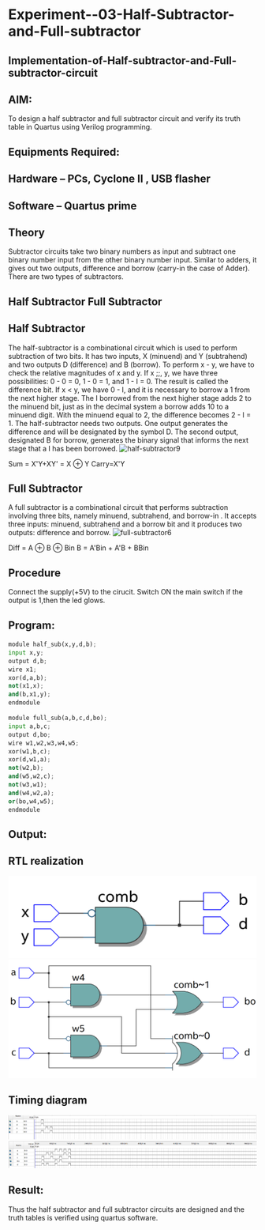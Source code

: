 # Experiment--03-Half-Subtractor-and-Full-subtractor
## Implementation-of-Half-subtractor-and-Full-subtractor-circuit
## AIM:
To design a half subtractor and full subtractor circuit and verify its truth table in Quartus using Verilog programming.

## Equipments Required:
## Hardware – PCs, Cyclone II , USB flasher
## Software – Quartus prime
## Theory
Subtractor circuits take two binary numbers as input and subtract one binary number input from the other binary number input. Similar to adders, it gives out two outputs, difference and borrow (carry-in the case of Adder). There are two types of subtractors.

## Half Subtractor Full Subtractor
## Half Subtractor
The half-subtractor is a combinational circuit which is used to perform subtraction of two bits. It has two inputs, X (minuend) and Y (subtrahend) and two outputs D (difference) and B (borrow). To perform x - y, we have to check the relative magnitudes of x and y. If x ;;, y, we have three possibilities: 0 - 0 = 0, 1 - 0 = 1, and 1 - I = 0. The result is called the difference bit. If x < y, we have 0 - I, and it is necessary to borrow a 1 from the next higher stage. The I borrowed from the next higher stage adds 2 to the minuend bit, just as in the decimal system a borrow adds 10 to a minuend digit. With the minuend equal to 2, the difference becomes 2 - I = 1. The half-subtractor needs two outputs. One output generates the difference and will be designated by the symbol D. The second output, designated B for borrow, generates the binary signal that informs the next stage that a I has been borrowed.
![half-subtractor9](https://user-images.githubusercontent.com/36288975/166112538-58c3bc7c-ee5d-4e6a-ac8d-8e8328efe27a.png)


Sum = X'Y+XY' = X ⊕ Y
Carry=X'Y

## Full Subtractor
A full subtractor is a combinational circuit that performs subtraction involving three bits, namely minuend, subtrahend, and borrow-in . It accepts three inputs: minuend, subtrahend and a borrow bit and it produces two outputs: difference and borrow. 
![full-subtractor6](https://user-images.githubusercontent.com/36288975/166112541-24c68359-3de8-4674-ae22-8272ffc385ed.png)


Diff = A ⊕ B ⊕ Bin B = A'Bin + A'B + BBin

## Procedure


Connect the supply(+5V) to the cirucit. Switch ON the main switch if the output is 1,then the led glows.




## Program:
~~~py
module half_sub(x,y,d,b);
input x,y;
output d,b;
wire x1;
xor(d,a,b);
not(x1,x);
and(b,x1,y);
endmodule
~~~

~~~py
module full_sub(a,b,c,d,bo);
input a,b,c;
output d,bo;
wire w1,w2,w3,w4,w5;
xor(w1,b,c);
xor(d,w1,a);
not(w2,b);
and(w5,w2,c);
not(w3,w1);
and(w4,w2,a);
or(bo,w4,w5);
endmodule
~~~


## Output:
##  RTL realization
![half](/half_sub_l.png)
![full](/full_sub.png)

## Timing diagram 
![half](/half_sub_wave.png)
![full](/full_sub_waave.png)

## Result:
Thus the half subtractor and full subtractor circuits are designed and the truth tables is verified using quartus software.
